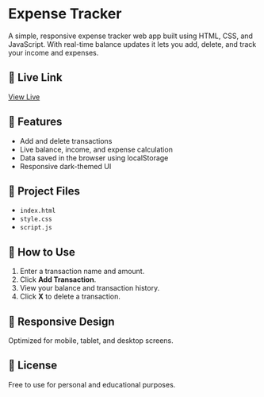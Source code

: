 # Expense Tracker

A simple, responsive expense tracker web app built using HTML, CSS, and JavaScript. With real-time balance updates it lets you add, delete, and track your income and expenses.

## 🔗 Live Link
[View Live](https://chkkaivalya.github.io/expense-tracker/)

## 📌 Features
- Add and delete transactions
- Live balance, income, and expense calculation
- Data saved in the browser using localStorage
- Responsive dark-themed UI

## 📂 Project Files
- `index.html`
- `style.css`
- `script.js`

## 📖 How to Use
1. Enter a transaction name and amount.
2. Click **Add Transaction**.
3. View your balance and transaction history.
4. Click **X** to delete a transaction.

## 📱 Responsive Design
Optimized for mobile, tablet, and desktop screens.

## 📃 License
Free to use for personal and educational purposes.
